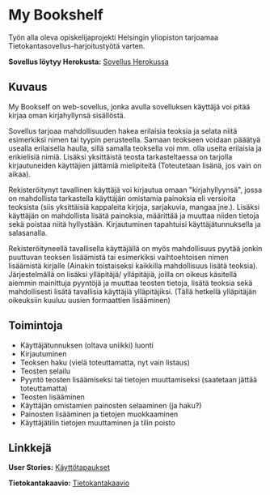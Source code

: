 
# My Bookshelf

Työn alla oleva opiskelijaprojekti Helsingin yliopiston tarjoamaa Tietokantasovellus-harjoitustyötä
varten.

**Sovellus löytyy Herokusta:**
[Sovellus Herokussa](https://tsoha-mybookshelf.herokuapp.com/)

## Kuvaus

My Bookself on web-sovellus, jonka avulla sovelluksen käyttäjä voi pitää kirjaa oman kirjahyllynsä
 sisällöstä.

Sovellus tarjoaa mahdollisuuden hakea erilaisia teoksia ja selata niitä esimerkiksi nimen tai 
tyypin perusteella. Samaan teokseen voidaan pääätyä usealla erilaisella haulla, sillä samalla 
teoksella voi mm. olla useita erilaisia ja erikielisiä nimiä. Lisäksi yksittäistä teosta tarkasteltaessa
on tarjolla kirjautuneiden käyttäjien jättämiä mielipiteitä (Toteutetaan lisänä, jos vain on aikaa). 

Rekisteröitynyt tavallinen käyttäjä voi kirjautua omaan "kirjahyllyynsä", jossa on mahdollista tarkastella
käyttäjän omistamia painoksia eli versioita teoksista (siis yksittäisiä kappaleita kirjoja, 
sarjakuvia, mangaa jne.). Lisäksi käyttäjän on mahdollista lisätä painoksia, määrittää ja muuttaa 
niiden tietoja sekä poistaa niitä hyllystään. Kirjautuminen tapahtuisi käyttäjätunnuksella ja 
salasanalla.

Rekisteröityneellä tavallisella käyttäjällä on myös mahdollisuus pyytää jonkin puuttuvan teoksen lisäämistä
tai esimerkiksi vaihtoehtoisen nimen lisäämistä kirjalle (Ainakin toistaiseksi kaikkilla mahdollisuus lisätä teoksia).
Järjestelmällä on lisäksi ylläpitäjä/ ylläpitäjiä, joilla on oikeus käsitellä aiemmin mainittuja pyyntöjä ja muuttaa teosten tietoja, lisätä teoksia sekä 
mahdollisesti lisätä tavallisia käyttäjiä ylläpitäjiksi. (Tällä hetkellä ylläpitäjän oikeuksiin kuuluu uusien formaattien lisääminen)



## Toimintoja

- Käyttäjätunnuksen (oltava uniikki) luonti
- Kirjautuminen
- Teoksen haku (vielä toteuttamatta, nyt vain listaus)
- Teosten selailu
- Pyyntö teosten lisäämiseksi tai tietojen muuttamiseksi (saatetaan jättää toteuttamatta)
- Teosten lisääminen
- Käyttäjän omistamien painosten selaaminen (ja haku?)
- Painosten lisääminen ja tietojen muokkaaminen
- Käyttäjätilin tietojen muuttaminen ja tilin poisto

## Linkkejä

**User Stories:**
[Käyttötapaukset](https://github.com/Viannaiv/My-Bookself/blob/master/documentation/user%20stories.md)

**Tietokantakaavio:**
[Tietokantakaavio](https://github.com/Viannaiv/My-Bookself/blob/master/documentation/database%20diagram.png)
